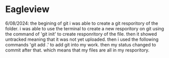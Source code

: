 # Eagleview
6/08/2024: the begining of git
i was able to create a git resporitory of the folder. i was able to use the terminal to create a new resporitory on git using the command of 'git init' to create responritory of the file. then it showed untracked meaning that it was not yet uploaded. then i used the following commands 'git add .' to add git into my work. then my status changed to commit after that. which means that my files are all in my resporitory.
